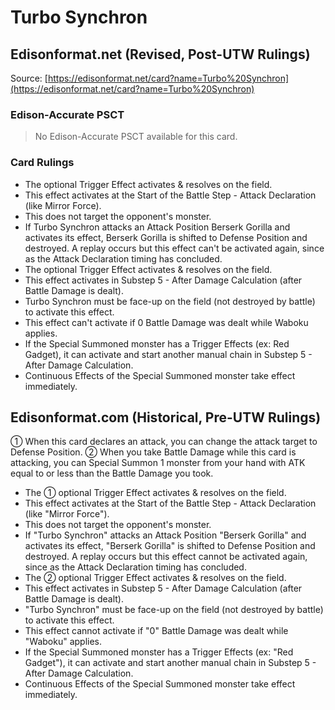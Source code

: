 # Turbo Synchron

## Edisonformat.net (Revised, Post-UTW Rulings)

Source: [https://edisonformat.net/card?name=Turbo%20Synchron](https://edisonformat.net/card?name=Turbo%20Synchron)

### Edison-Accurate PSCT

> No Edison-Accurate PSCT available for this card.

### Card Rulings

*   The optional Trigger Effect activates & resolves on the field.
*   This effect activates at the Start of the Battle Step - Attack Declaration (like Mirror Force).
*   This does not target the opponent's monster.
*   If Turbo Synchron attacks an Attack Position Berserk Gorilla and activates its effect, Berserk Gorilla is shifted to Defense Position and destroyed. A replay occurs but this effect can't be activated again, since as the Attack Declaration timing has concluded.
*   The optional Trigger Effect activates & resolves on the field.
*   This effect activates in Substep 5 - After Damage Calculation (after Battle Damage is dealt).
*   Turbo Synchron must be face-up on the field (not destroyed by battle) to activate this effect.
*   This effect can't activate if 0 Battle Damage was dealt while Waboku applies.
*   If the Special Summoned monster has a Trigger Effects (ex: Red Gadget), it can activate and start another manual chain in Substep 5 - After Damage Calculation.
*   Continuous Effects of the Special Summoned monster take effect immediately.


## Edisonformat.com (Historical, Pre-UTW Rulings)

① When this card declares an attack, you can change the attack target to Defense Position. ② When you take Battle Damage while this card is attacking, you can Special Summon 1 monster from your hand with ATK equal to or less than the Battle Damage you took.

*   The ① optional Trigger Effect activates & resolves on the field.
*   This effect activates at the Start of the Battle Step - Attack Declaration (like "Mirror Force").
*   This does not target the opponent's monster.
*   If "Turbo Synchron" attacks an Attack Position "Berserk Gorilla" and activates its effect, "Berserk Gorilla" is shifted to Defense Position and destroyed. A replay occurs but this effect cannot be activated again, since as the Attack Declaration timing has concluded.
*   The ② optional Trigger Effect activates & resolves on the field.
*   This effect activates in Substep 5 - After Damage Calculation (after Battle Damage is dealt).
*   "Turbo Synchron" must be face-up on the field (not destroyed by battle) to activate this effect.
*   This effect cannot activate if "0" Battle Damage was dealt while "Waboku" applies.
*   If the Special Summoned monster has a Trigger Effects (ex: "Red Gadget"), it can activate and start another manual chain in Substep 5 - After Damage Calculation.
*   Continuous Effects of the Special Summoned monster take effect immediately.


